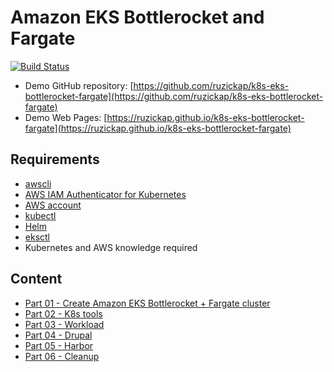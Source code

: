 # Amazon EKS Bottlerocket and Fargate

[![Build Status](https://github.com/ruzickap/k8s-eks-bottlerocket-fargate/workflows/vuepress-build-check-deploy/badge.svg)](https://github.com/ruzickap/k8s-eks-bottlerocket-fargate)

* Demo GitHub repository: [https://github.com/ruzickap/k8s-eks-bottlerocket-fargate](https://github.com/ruzickap/k8s-eks-bottlerocket-fargate)
* Demo Web Pages: [https://ruzickap.github.io/k8s-eks-bottlerocket-fargate](https://ruzickap.github.io/k8s-eks-bottlerocket-fargate)

## Requirements

* [awscli](https://aws.amazon.com/cli/)
* [AWS IAM Authenticator for Kubernetes](https://github.com/kubernetes-sigs/aws-iam-authenticator)
* [AWS account](https://aws.amazon.com/account/)
* [kubectl](https://kubernetes.io/docs/tasks/tools/install-kubectl/)
* [Helm](https://helm.sh/)
* [eksctl](https://eksctl.io/)
* Kubernetes and AWS knowledge required

## Content

* [Part 01 - Create Amazon EKS Bottlerocket + Fargate cluster](part-01/README.md)
* [Part 02 - K8s tools](part-02/README.md)
* [Part 03 - Workload](part-03/README.md)
* [Part 04 - Drupal](part-04/README.md)
* [Part 05 - Harbor](part-05/README.md)
* [Part 06 - Cleanup](part-06/README.md)

